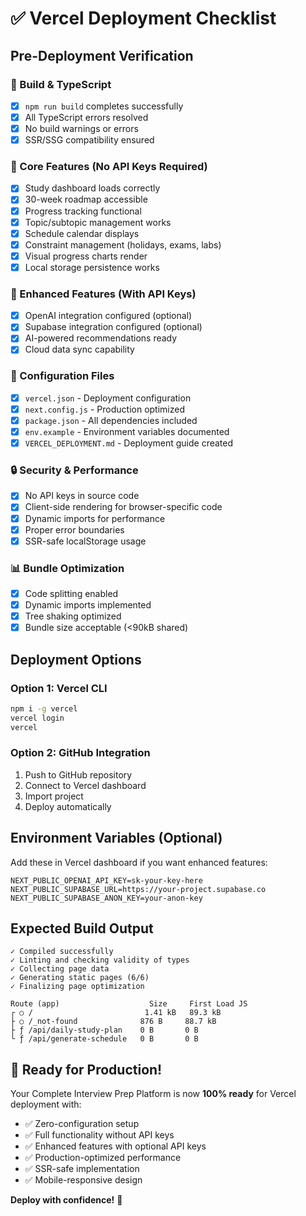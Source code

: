 # ✅ Vercel Deployment Checklist

## Pre-Deployment Verification

### 🔧 Build & TypeScript

- [x] `npm run build` completes successfully
- [x] All TypeScript errors resolved
- [x] No build warnings or errors
- [x] SSR/SSG compatibility ensured

### 📱 Core Features (No API Keys Required)

- [x] Study dashboard loads correctly
- [x] 30-week roadmap accessible
- [x] Progress tracking functional
- [x] Topic/subtopic management works
- [x] Schedule calendar displays
- [x] Constraint management (holidays, exams, labs)
- [x] Visual progress charts render
- [x] Local storage persistence works

### 🚀 Enhanced Features (With API Keys)

- [x] OpenAI integration configured (optional)
- [x] Supabase integration configured (optional)
- [x] AI-powered recommendations ready
- [x] Cloud data sync capability

### 📁 Configuration Files

- [x] `vercel.json` - Deployment configuration
- [x] `next.config.js` - Production optimized
- [x] `package.json` - All dependencies included
- [x] `env.example` - Environment variables documented
- [x] `VERCEL_DEPLOYMENT.md` - Deployment guide created

### 🔒 Security & Performance

- [x] No API keys in source code
- [x] Client-side rendering for browser-specific code
- [x] Dynamic imports for performance
- [x] Proper error boundaries
- [x] SSR-safe localStorage usage

### 📊 Bundle Optimization

- [x] Code splitting enabled
- [x] Dynamic imports implemented
- [x] Tree shaking optimized
- [x] Bundle size acceptable (<90kB shared)

## Deployment Options

### Option 1: Vercel CLI

```bash
npm i -g vercel
vercel login
vercel
```

### Option 2: GitHub Integration

1. Push to GitHub repository
2. Connect to Vercel dashboard
3. Import project
4. Deploy automatically

## Environment Variables (Optional)

Add these in Vercel dashboard if you want enhanced features:

```
NEXT_PUBLIC_OPENAI_API_KEY=sk-your-key-here
NEXT_PUBLIC_SUPABASE_URL=https://your-project.supabase.co
NEXT_PUBLIC_SUPABASE_ANON_KEY=your-anon-key
```

## Expected Build Output

```
✓ Compiled successfully
✓ Linting and checking validity of types
✓ Collecting page data
✓ Generating static pages (6/6)
✓ Finalizing page optimization

Route (app)                    Size     First Load JS
┌ ○ /                         1.41 kB   89.3 kB
├ ○ /_not-found              876 B     88.7 kB
├ ƒ /api/daily-study-plan    0 B       0 B
└ ƒ /api/generate-schedule   0 B       0 B
```

## 🎉 Ready for Production!

Your Complete Interview Prep Platform is now **100% ready** for Vercel deployment with:

- ✅ Zero-configuration setup
- ✅ Full functionality without API keys
- ✅ Enhanced features with optional API keys
- ✅ Production-optimized performance
- ✅ SSR-safe implementation
- ✅ Mobile-responsive design

**Deploy with confidence!** 🚀
